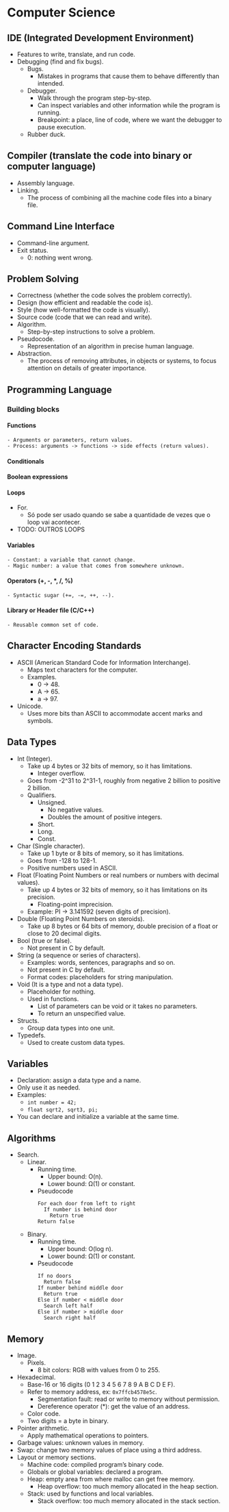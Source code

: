 # Computer Science

## IDE (Integrated Development Environment)

- Features to write, translate, and run code.
- Debugging (find and fix bugs).
  - Bugs.
    - Mistakes in programs that cause them to behave differently than intended.
  - Debugger.
    - Walk through the program step-by-step.
    - Can inspect variables and other information while the program is running.
    - Breakpoint: a place, line of code, where we want the debugger to pause execution.
  - Rubber duck.

## Compiler (translate the code into binary or computer language)

- Assembly language.
- Linking.
  - The process of combining all the machine code files into a binary file.

## Command Line Interface

- Command-line argument.
- Exit status.
  - 0: nothing went wrong.

## Problem Solving

- Correctness (whether the code solves the problem correctly).
- Design (how efficient and readable the code is).
- Style (how well-formatted the code is visually).
- Source code (code that we can read and write).
- Algorithm.
  - Step-by-step instructions to solve a problem.
- Pseudocode.
  - Representation of an algorithm in precise human language.
- Abstraction.
  - The process of removing attributes, in objects or systems, to focus attention on details of greater importance.

## Programming Language

### Building blocks

#### Functions

    - Arguments or parameters, return values.
    - Process: arguments -> functions -> side effects (return values).

#### Conditionals

#### Boolean expressions

#### Loops

- For.
  - Só pode ser usado quando se sabe a quantidade de vezes que o loop vai acontecer.
- TODO: OUTROS LOOPS

#### Variables

    - Constant: a variable that cannot change.
    - Magic number: a value that comes from somewhere unknown.

#### Operators (+, -, \*, /, %)

    - Syntactic sugar (+=, -=, ++, --).

#### Library or Header file (C/C++)

    - Reusable common set of code.

## Character Encoding Standards

- ASCII (American Standard Code for Information Interchange).
  - Maps text characters for the computer.
  - Examples.
    - 0 -> 48.
    - A -> 65.
    - a -> 97.
- Unicode.
  - Uses more bits than ASCII to accommodate accent marks and symbols.

## Data Types

- Int (Integer).
  - Take up 4 bytes or 32 bits of memory, so it has limitations.
    - Integer overflow.
  - Goes from -2^31 to 2^31-1, roughly from negative 2 billion to positive 2 billion.
  - Qualifiers.
    - Unsigned.
      - No negative values.
      - Doubles the amount of positive integers.
    - Short.
    - Long.
    - Const.
- Char (Single character).
  - Take up 1 byte or 8 bits of memory, so it has limitations.
  - Goes from -128 to 128-1.
  - Positive numbers used in ASCII.
- Float (Floating Point Numbers or real numbers or numbers with decimal values).
  - Take up 4 bytes or 32 bits of memory, so it has limitations on its precision.
    - Floating-point imprecision.
  - Example: PI -> 3.141592 (seven digits of precision).
- Double (Floating Point Numbers on steroids).
  - Take up 8 bytes or 64 bits of memory, double precision of a float or close to 20 decimal digits.
- Bool (true or false).
  - Not present in C by default.
- String (a sequence or series of characters).
  - Examples: words, sentences, paragraphs and so on.
  - Not present in C by default.
  - Format codes: placeholders for string manipulation.
- Void (It is a type and not a data type).
  - Placeholder for nothing.
  - Used in functions.
    - List of parameters can be void or it takes no parameters.
    - To return an unspecified value.
- Structs.
  - Group data types into one unit.
- Typedefs.
  - Used to create custom data types.

## Variables

- Declaration: assign a data type and a name.
- Only use it as needed.
- Examples:
  - `int number = 42;`
  - `float sqrt2, sqrt3, pi;`
- You can declare and initialize a variable at the same time.

## Algorithms

- Search.
  - Linear.
    - Running time.
      - Upper bound: O(n).
      - Lower bound: Ω(1) or constant.
    - Pseudocode
      ```
      For each door from left to right
        If number is behind door
          Return true
      Return false
      ```
  - Binary.
    - Running time.
      - Upper bound: O(log n).
      - Lower bound: Ω(1) or constant.
    - Pseudocode
      ```
      If no doors
        Return false
      If number behind middle door
        Return true
      Else if number < middle door
        Search left half
      Else if number > middle door
        Search right half
      ```

## Memory

- Image.
  - Pixels.
    - 8 bit colors: RGB with values from 0 to 255.
- Hexadecimal.
  - Base-16 or 16 digits (0 1 2 3 4 5 6 7 8 9 A B C D E F).
  - Refer to memory address, ex: `0x7ffcb4578e5c`.
    - Segmentation fault: read or write to memory without permission.
    - Dereference operator (\*): get the value of an address.
  - Color code.
  - Two digits = a byte in binary.
- Pointer arithmetic.
  - Apply mathematical operations to pointers.
- Garbage values: unknown values in memory.
- Swap: change two memory values of place using a third address.
- Layout or memory sections.
  - Machine code: compiled program’s binary code.
  - Globals or global variables: declared a program.
  - Heap: empty area from where malloc can get free memory.
    - Heap overflow: too much memory allocated in the heap section.
  - Stack: used by functions and local variables.
    - Stack overflow: too much memory allocated in the stack section.
